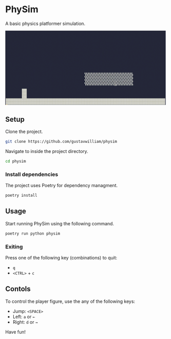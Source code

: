 # PhySim

A basic physics platformer simulation.

![Physim demo](physim-demo.gif)

## Setup

Clone the project.
```zsh
git clone https://github.com/gustavwilliam/physim
```

Navigate to inside the project directory.
```zsh
cd physim
```

### Install dependencies

The project uses Poetry for dependency managment.
```zsh
poetry install
```

## Usage

Start running PhySim using the following command.
```zsh
poetry run python physim
```

### Exiting
Press one of the following key (combinations) to quit:
- `q`
- `<CTRL>` + `c`

## Contols

To control the player figure, use the any of the following keys:
- Jump: `<SPACE>`
- Left: `a` or `←`
- Right: `d` or `→`

Have fun!
